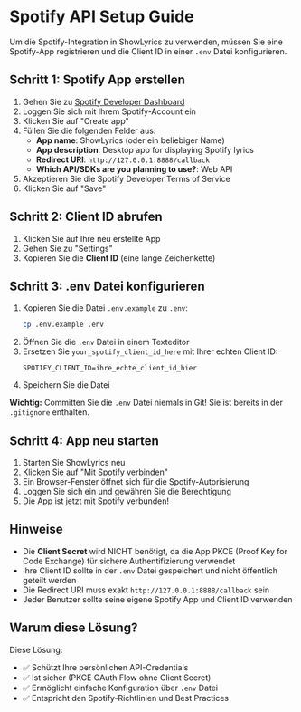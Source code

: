 # Spotify API Setup Guide

Um die Spotify-Integration in ShowLyrics zu verwenden, müssen Sie eine Spotify-App registrieren und die Client ID in einer `.env` Datei konfigurieren.

## Schritt 1: Spotify App erstellen

1. Gehen Sie zu [Spotify Developer Dashboard](https://developer.spotify.com/dashboard)
2. Loggen Sie sich mit Ihrem Spotify-Account ein
3. Klicken Sie auf "Create app"
4. Füllen Sie die folgenden Felder aus:
   - **App name**: ShowLyrics (oder ein beliebiger Name)
   - **App description**: Desktop app for displaying Spotify lyrics
   - **Redirect URI**: `http://127.0.0.1:8888/callback`
   - **Which API/SDKs are you planning to use?**: Web API
5. Akzeptieren Sie die Spotify Developer Terms of Service
6. Klicken Sie auf "Save"

## Schritt 2: Client ID abrufen

1. Klicken Sie auf Ihre neu erstellte App
2. Gehen Sie zu "Settings"
3. Kopieren Sie die **Client ID** (eine lange Zeichenkette)

## Schritt 3: .env Datei konfigurieren

1. Kopieren Sie die Datei `.env.example` zu `.env`:
   ```bash
   cp .env.example .env
   ```
2. Öffnen Sie die `.env` Datei in einem Texteditor
3. Ersetzen Sie `your_spotify_client_id_here` mit Ihrer echten Client ID:
   ```
   SPOTIFY_CLIENT_ID=ihre_echte_client_id_hier
   ```
4. Speichern Sie die Datei

**Wichtig:** Committen Sie die `.env` Datei niemals in Git! Sie ist bereits in der `.gitignore` enthalten.

## Schritt 4: App neu starten

1. Starten Sie ShowLyrics neu
2. Klicken Sie auf "Mit Spotify verbinden"
3. Ein Browser-Fenster öffnet sich für die Spotify-Autorisierung
4. Loggen Sie sich ein und gewähren Sie die Berechtigung
5. Die App ist jetzt mit Spotify verbunden!

## Hinweise

- Die **Client Secret** wird NICHT benötigt, da die App PKCE (Proof Key for Code Exchange) für sichere Authentifizierung verwendet
- Ihre Client ID sollte in der `.env` Datei gespeichert und nicht öffentlich geteilt werden
- Die Redirect URI muss exakt `http://127.0.0.1:8888/callback` sein
- Jeder Benutzer sollte seine eigene Spotify App und Client ID verwenden

## Warum diese Lösung?

Diese Lösung:
- ✅ Schützt Ihre persönlichen API-Credentials
- ✅ Ist sicher (PKCE OAuth Flow ohne Client Secret)
- ✅ Ermöglicht einfache Konfiguration über `.env` Datei
- ✅ Entspricht den Spotify-Richtlinien und Best Practices